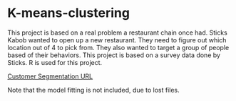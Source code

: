 # K-means-clustering
This project is based on a real problem a restaurant chain once had. Sticks Kabob wanted to open up a new restaurant. They need to figure out which location out of 4 to pick from. They also wanted to target a group of people based of their behaviors. This project is based on a survey data done by Sticks. R is used for this project.

[Customer Segmentation URL](https://claritas360.claritas.com/mybestsegments/?ID=20&menuOption=ziplookup&pageName=ZIP%2BCode%2BLookup#segDetails)

Note that the model fitting is not included, due to lost files.
